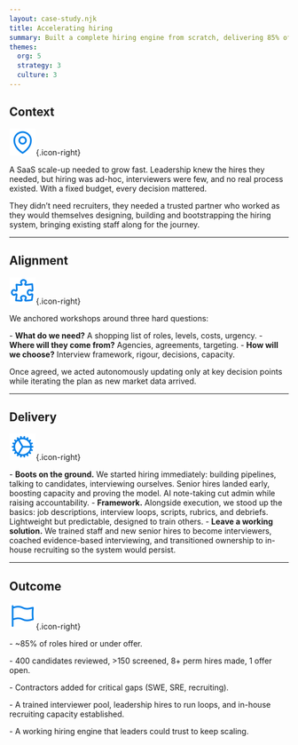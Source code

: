 ```yaml
---
layout: case-study.njk
title: Accelerating hiring
summary: Built a complete hiring engine from scratch, delivering 85% of roles while training the team to scale autonomously.
themes:
  org: 5
  strategy: 3
  culture: 3
---
```


## Context

![Context](/assets/context.svg){.icon-right}

A SaaS scale-up needed to grow fast. Leadership knew the hires they needed, but hiring was ad-hoc, interviewers were few, and no real process existed. With a fixed budget, every decision mattered.

They didn’t need recruiters, they needed a trusted partner who worked as they would themselves designing, building and bootstrapping the hiring system, bringing existing staff along for the journey.  

---

## Alignment

![Approach](/assets/approach.svg){.icon-right}

We anchored workshops around three hard questions:

\- **What do we need?** A shopping list of roles, levels, costs, urgency.
\- **Where will they come from?** Agencies, agreements, targeting.
\- **How will we choose?** Interview framework, rigour, decisions, capacity.

Once agreed, we acted autonomously updating only at key decision points while iterating the plan as new market data arrived.

---

## Delivery

![Delivery](/assets/delivery.svg){.icon-right}

\- **Boots on the ground.** We started hiring immediately: building pipelines, talking to candidates, interviewing ourselves. Senior hires landed early, boosting capacity and proving the model. AI note-taking cut admin while raising accountability.
\- **Framework.** Alongside execution, we stood up the basics: job descriptions, interview loops, scripts, rubrics, and debriefs. Lightweight but predictable, designed to train others.
\- **Leave a working solution.** We trained staff and new senior hires to become interviewers, coached evidence-based interviewing, and transitioned ownership to in-house recruiting so the system would persist.

---

## Outcome

![Delivery](/assets/outcome.svg){.icon-right}

\- ~85% of roles hired or under offer.

\- 400 candidates reviewed, >150 screened, 8+ perm hires made, 1 offer open.

\- Contractors added for critical gaps (SWE, SRE, recruiting).

\- A trained interviewer pool, leadership hires to run loops, and in-house recruiting capacity established.

\- A working hiring engine that leaders could trust to keep scaling.
